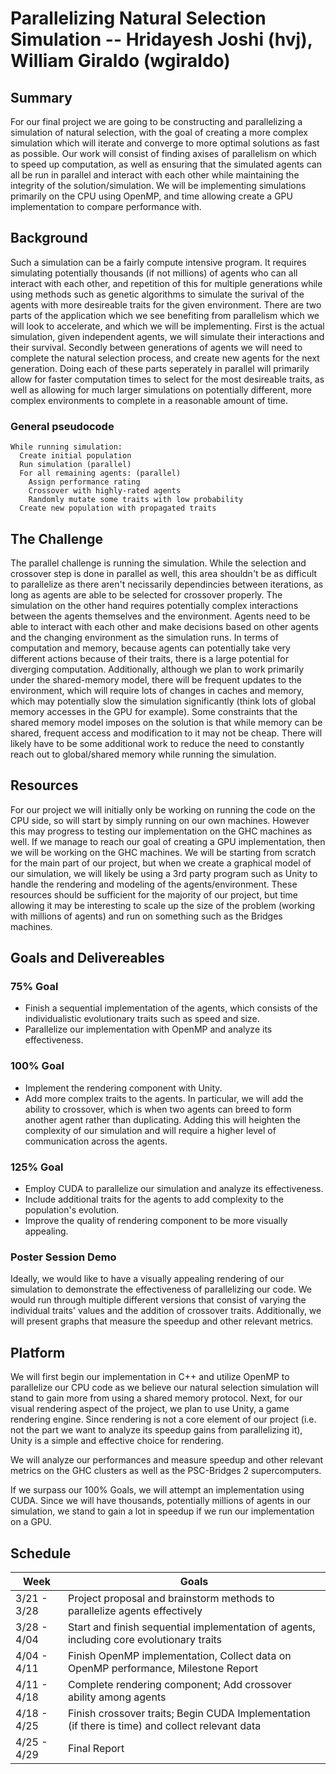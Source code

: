 # Parallelizing Natural Selection Simulation  -- Hridayesh Joshi (hvj), William Giraldo (wgiraldo)


## Summary
For our final project we are going to be constructing and parallelizing a simulation of natural selection, with the goal of creating a more complex simulation which will iterate and converge to more optimal solutions as fast as possible. Our work will consist of finding axises of parallelism on which to speed up computation, as well as ensuring that the simulated agents can all be run in parallel and interact with each other while maintaining the integrity of the solution/simulation. We will be implementing simulations primarily on the CPU using OpenMP, and time allowing create a GPU implementation to compare performance with. 

## Background
Such a simulation can be a fairly compute intensive program. It requires simulating potentially thousands (if not millions) of agents who can all interact with each other, and repetition of this for multiple generations while using methods such as genetic algorithms to simulate the surival of the agents with more desireable traits for the given environment. 
There are two parts of the application which we see benefiting from parallelism which we will look to accelerate, and which we will be implementing. First is the actual simulation, given independent agents, we will simulate their interactions and their survival. Secondly between generations of agents we will need to complete the natural selection process, and create new agents for the next generation. 
Doing each of these parts seperately in parallel will primarily allow for faster computation times to select for the most desireable traits, as well as allowing for much larger simulations on potentially different, more complex environments to complete in a reasonable amount of time. 
### General pseudocode
```
While running simulation:
  Create initial population
  Run simulation (parallel)
  For all remaining agents: (parallel)
    Assign performance rating
    Crossover with highly-rated agents
    Randomly mutate some traits with low probability
  Create new population with propagated traits
```

## The Challenge
The parallel challenge is running the simulation. While the selection and crossover step is done in parallel as well, this area shouldn't be as difficult to parallelize as there aren't necissarily dependincies between iterations, as long as agents are able to be selected for crossover properly. 
The simulation on the other hand requires potentially complex interactions between the agents themselves and the environment. Agents need to be able to interact with each other and make decisions based on other agents and the changing environment as the simulation runs. 
In terms of computation and memory, because agents can potentially take very different actions because of their traits, there is a large potential for diverging computation. Additionally, although we plan to work primarily under the shared-memory model, there will be frequent updates to the environment, which will require lots of changes in caches and memory, which may potentially slow the simulation significantly (think lots of global memory accesses in the GPU for example). 
Some constraints that the shared memory model imposes on the solution is that while memory can be shared, frequent access and modification to it may not be cheap. There will likely have to be some additional work to reduce the need to constantly reach out to global/shared memory while running the simulation. 


## Resources
For our project we will initially only be working on running the code on the CPU side, so will start by simply running on our own machines. However this may progress to testing our implementation on the GHC machines as well. If we manage to reach our goal of creating a GPU implementation, then we will be working on the GHC machines.
We will be starting from scratch for the main part of our project, but when we create a graphical model of our simulation, we will likely be using a 3rd party program such as Unity to handle the rendering and modeling of the agents/environment. 
These resources should be sufficient for the majority of our project, but time allowing it may be interesting to scale up the size of the problem (working with millions of agents) and run on something such as the Bridges machines. 


## Goals and Delivereables
### 75% Goal
- Finish a sequential implementation of the agents, which consists of the individualistic evolutionary traits such as speed and size. 
- Parallelize our implementation with OpenMP and analyze its effectiveness.
### 100% Goal
- Implement the rendering component with Unity.
- Add more complex traits to the agents. In particular, we will add the ability to crossover, which is when two agents can breed to form another agent rather than duplicating. Adding this will heighten the complexity of our simulation and will require a higher level of communication across the agents.
### 125% Goal
- Employ CUDA to parallelize our simulation and analyze its effectiveness.
- Include additional traits for the agents to add complexity to the population's evolution. 
- Improve the quality of rendering component to be more visually appealing. 
### Poster Session Demo
Ideally, we would like to have a visually appealing rendering of our simulation to demonstrate the effectiveness of parallelizing our code. We would run through multiple different versions that consist of varying the individual traits' values and the addition of crossover traits. Additionally, we will present graphs that measure the speedup and other relevant metrics. 

## Platform
We will first begin our implementation in C++ and utilize OpenMP to parallelize our CPU code as we believe our natural selection simulation will stand to gain more from using a shared memory protocol. Next, for our visual rendering aspect of the project, we plan to use Unity, a game rendering engine. Since rendering is not a core 
element of our project (i.e. not the part we want to analyze its speedup gains from parallelizing it), Unity is a simple and effective choice for rendering. 

We will analyze our performances and measure speedup and other relevant metrics on the GHC clusters as well as the PSC-Bridges 2 supercomputers. 

If we surpass our 100% Goals, we will attempt an implementation using CUDA. Since we will have thousands, potentially millions of agents in our simulation, we stand to gain a lot in speedup if we run our implementation on a GPU. 

## Schedule

| Week      | Goals |
| ----------- | ----------- |
| 3/21 - 3/28 | Project proposal and brainstorm methods to parallelize agents effectively      |
| 3/28 - 4/04 | Start and finish sequential implementation of agents, including core evolutionary traits       |
| 4/04 - 4/11 | Finish OpenMP implementation, Collect data on OpenMP performance, Milestone Report        |
| 4/11 - 4/18 | Complete rendering component; Add crossover ability among agents        |
| 4/18 - 4/25 | Finish crossover traits; Begin CUDA Implementation (if there is time) and collect relevant data        |
| 4/25 - 4/29 | Final Report         |
